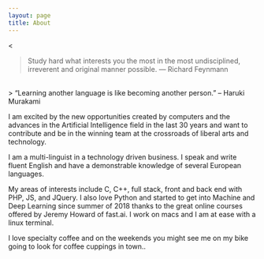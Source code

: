```yaml
---
layout: page
title: About
---
```

<<!-- div class="message">  -->
 > Study hard what interests you the most in the most undisciplined, irreverent and original manner possible. 
― Richard Feynmann
<!-- </div> --> 
<br>
<!-- <div class="message">
 --> 
 > “Learning another language is like becoming another person.” – Haruki Murakami
<!-- </div>
 -->
<!-- ![laurent](/assets/img/about.jpg){:class="profile_img"} -->

I am excited by the new opportunities created by computers and the advances in the Artificial Intelligence field in the last 30 years and want to contribute and be in the winning team at the crossroads of liberal arts and technology.

I am a multi-linguist in a technology driven business. I speak and write fluent English and have a demonstrable knowledge of several European languages.

My areas of interests include C, C++, full stack, front and back end with PHP, JS, and JQuery. I also love Python and started to get into Machine and Deep Learning since summer of 2018 thanks to the great online courses offered by Jeremy Howard of fast.ai. I work on macs and I am at ease with a linux terminal.

I love specialty coffee and on the weekends you might see me on my bike going to look for coffee cuppings in town.. 

